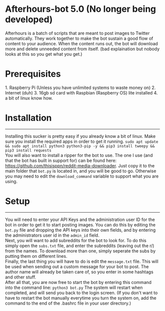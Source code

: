 <h1>Afterhours-bot 5.0 (No longer being developed)</h1>
<body>
Afterhours is a batch of scripts that are meant to post images to Twitter automatically. They work together to make the bot sustain a good flow of content to your audience. When the content runs out, the bot will download more and delete unneeded content from itself. (bad explaination but nobody looks at this so you get what you get.)
<br>
  <h1>Prerequisites</h1>
  1. Raspberry Pi (Unless you have unlimited systems to waste money on)
  2. Internet (duh)
  3. 16gb sd card with Raspbian (Raspberry OS) lite installed
  4. a bit of linux know how.
<br>
<h1>Installation</h1>
<hr>
Installing this sucker is pretty easy if you already know a bit of linux. 
Make sure you install the required apps in order to get it running.
<code>sudo apt update && sudo apt install python3 python3-pip -y && pip3 install tweepy && pip3 install requests</code>
  <br>
You will also want to install a ripper for the bot to use. The one I use (and that the bot has built in support for) can be found here: <a href="https://github.com/thisisppn/reddit-media-downloader">https://github.com/thisisppn/reddit-media-downloader</a>. Just copy it to the main folder that <code>bot.py</code> is located in, and you will be good to go. Otherwise you may need to edit the <code>download_command</code> variable to support what you are using.
<h1>Setup</h1>
<hr>
You will need to enter your API Keys and the administration user ID for the bot in order to get it to start posting images.
You can do this by editing the <code>bot.py</code> file and dropping the API keys into their own fields, and by entering the administrators user id in the <code>admin_id</code> field. 
<br>
Next, you will want to add subreddits for the bot to look for. To do this simply open the <code>subs.txt</code> file, and enter the subreddits (leaving out the r/) from the names. To download more than one, simply seperate the subs by putting them on different lines. 
<br>
Finally, the last thing you will have to do is edit the <code>message.txt</code> file. This will be used when sending out a custom message for your bot to post. The author name will already be taken care of, so you enter in some hashtags and other stuff.
<br>
After all that, you are now free to start the bot by entering this command into the command line: <code>python3 bot.py</code>
The system will restart when completed, and will send you back to the login screen. (If you don't want to have to restart the bot manually everytime you turn the system on, add the command to the end of the </code>.bashrc</code> file in your user directory.)
